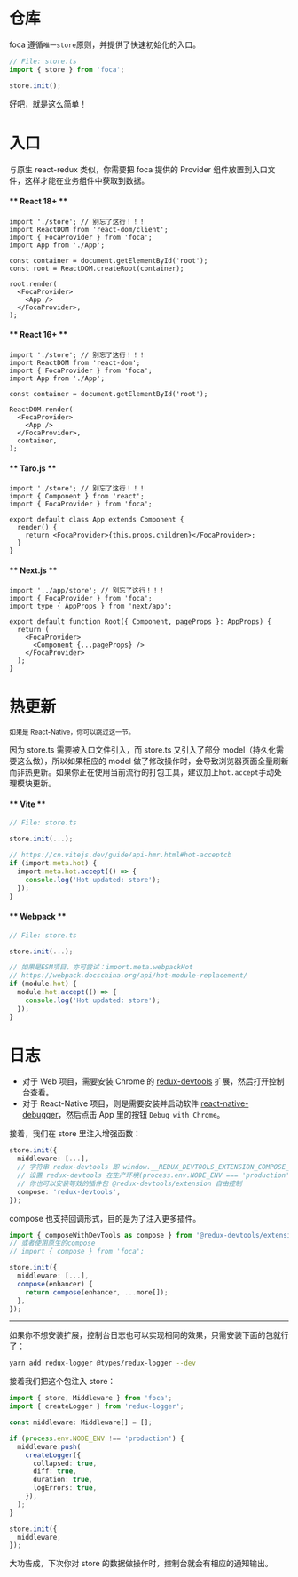 # <!-- {docsify-ignore} -->

# 仓库

foca 遵循`唯一store`原则，并提供了快速初始化的入口。

```typescript
// File: store.ts
import { store } from 'foca';

store.init();
```

好吧，就是这么简单！

# 入口

与原生 react-redux 类似，你需要把 foca 提供的 Provider 组件放置到入口文件，这样才能在业务组件中获取到数据。

<!-- tabs:start -->

#### ** React 18+ **

```tsx
import './store'; // 别忘了这行！！！
import ReactDOM from 'react-dom/client';
import { FocaProvider } from 'foca';
import App from './App';

const container = document.getElementById('root');
const root = ReactDOM.createRoot(container);

root.render(
  <FocaProvider>
    <App />
  </FocaProvider>,
);
```

#### ** React 16+ **

```tsx
import './store'; // 别忘了这行！！！
import ReactDOM from 'react-dom';
import { FocaProvider } from 'foca';
import App from './App';

const container = document.getElementById('root');

ReactDOM.render(
  <FocaProvider>
    <App />
  </FocaProvider>,
  container,
);
```

#### ** Taro.js **

```tsx
import './store'; // 别忘了这行！！！
import { Component } from 'react';
import { FocaProvider } from 'foca';

export default class App extends Component {
  render() {
    return <FocaProvider>{this.props.children}</FocaProvider>;
  }
}
```

#### ** Next.js **

```tsx
import '../app/store'; // 别忘了这行！！！
import { FocaProvider } from 'foca';
import type { AppProps } from 'next/app';

export default function Root({ Component, pageProps }: AppProps) {
  return (
    <FocaProvider>
      <Component {...pageProps} />
    </FocaProvider>
  );
}
```

<!-- tabs:end -->

# 热更新

<small>如果是 React-Native，你可以跳过这一节。</small>

因为 store.ts 需要被入口文件引入，而 store.ts 又引入了部分 model（持久化需要这么做），所以如果相应的 model 做了修改操作时，会导致浏览器页面全量刷新而非热更新。如果你正在使用当前流行的打包工具，建议加上`hot.accept`手动处理模块更新。

<!-- tabs:start -->

#### ** Vite **

```typescript
// File: store.ts

store.init(...);

// https://cn.vitejs.dev/guide/api-hmr.html#hot-acceptcb
if (import.meta.hot) {
  import.meta.hot.accept(() => {
    console.log('Hot updated: store');
  });
}
```

#### ** Webpack **

```typescript
// File: store.ts

store.init(...);

// 如果是ESM项目，亦可尝试：import.meta.webpackHot
// https://webpack.docschina.org/api/hot-module-replacement/
if (module.hot) {
  module.hot.accept(() => {
    console.log('Hot updated: store');
  });
}
```

<!-- tabs:end -->

# 日志

- 对于 Web 项目，需要安装 Chrome 的 [redux-devtools](https://github.com/reduxjs/redux-devtools) 扩展，然后打开控制台查看。
- 对于 React-Native 项目，则是需要安装并启动软件 [react-native-debugger](https://github.com/jhen0409/react-native-debugger)，然后点击 App 里的按钮 `Debug with Chrome`。

接着，我们在 store 里注入增强函数：

```typescript
store.init({
  middleware: [...],
  // 字符串 redux-devtools 即 window.__REDUX_DEVTOOLS_EXTENSION_COMPOSE__ 的缩写
  // 设置 redux-devtools 在生产环境(process.env.NODE_ENV === 'production')下会自动关闭
  // 你也可以安装等效的插件包 @redux-devtools/extension 自由控制
  compose: 'redux-devtools',
});
```

compose 也支持回调形式，目的是为了注入更多插件。

```typescript
import { composeWithDevTools as compose } from '@redux-devtools/extension';
// 或者使用原生的compose
// import { compose } from 'foca';

store.init({
  middleware: [...],
  compose(enhancer) {
    return compose(enhancer, ...more[]);
  },
});
```

---

如果你不想安装扩展，控制台日志也可以实现相同的效果，只需安装下面的包就行了：

```bash
yarn add redux-logger @types/redux-logger --dev
```

接着我们把这个包注入 store：

```typescript
import { store, Middleware } from 'foca';
import { createLogger } from 'redux-logger';

const middleware: Middleware[] = [];

if (process.env.NODE_ENV !== 'production') {
  middleware.push(
    createLogger({
      collapsed: true,
      diff: true,
      duration: true,
      logErrors: true,
    }),
  );
}

store.init({
  middleware,
});
```

大功告成，下次你对 store 的数据做操作时，控制台就会有相应的通知输出。
